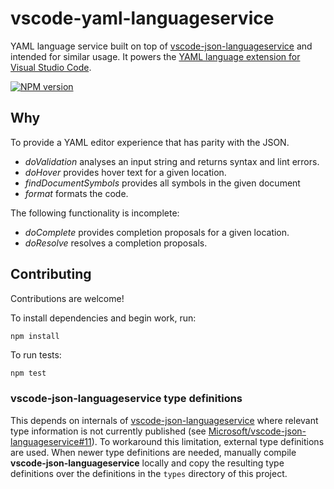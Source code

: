# vscode-yaml-languageservice
YAML language service built on top of [vscode-json-languageservice](https://github.com/Microsoft/vscode-json-languageservice/) and intended for similar usage.  It powers the [YAML language extension for Visual Studio Code](https://github.com/adamvoss/vscode-yaml).

[![NPM version](https://img.shields.io/npm/v/vscode-yaml-languageservice.svg)](http://www.npmjs.com/package/vscode-yaml-languageservice)

## Why
To provide a YAML editor experience that has parity with the JSON.

 - *doValidation* analyses an input string and returns syntax and lint errors.
 - *doHover* provides hover text for a given location.
 - *findDocumentSymbols* provides all symbols in the given document
 - *format* formats the code.

The following functionality is incomplete:
 - *doComplete* provides completion proposals for a given location.
 - *doResolve* resolves a completion proposals.

## Contributing
Contributions are welcome!

To install dependencies and begin work, run:

```sh
npm install
```

To run tests:

```
npm test
```

### vscode-json-languageservice type definitions

This depends on internals of [vscode-json-languageservice](https://github.com/Microsoft/vscode-json-languageservice/) where relevant type information is not currently published (see [Microsoft/vscode-json-languageservice#11](https://github.com/Microsoft/vscode-json-languageservice/pull/11)).  To workaround this limitation, external type definitions are used.  When newer type definitions are needed, manually compile **vscode-json-languageservice** locally and copy the resulting type definitions over the definitions in the `types` directory of this project.